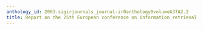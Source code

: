 ```yaml
---
anthology_id: 2003.sigirjournals_journal-ir0anthology0volumeA37A2.2
title: Report on the 25th European conference on information retrieval research (ECIR-03)
---
```

